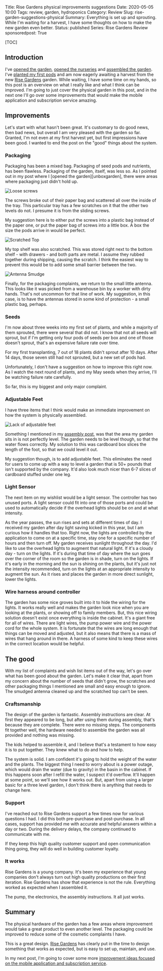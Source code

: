 Title: Rise Gardens physical improvements suggestions
Date: 2020-05-05 10:00
Tags: review, garden, hydroponics
Category: Review
Slug: rise-garden-suggestions-physical
Summary: Everything is set up and sprouting. While I'm waiting for a harvest, I have some thoughts on how to make the new garden even better.
Status: published
Series: Rise Gardens Review
sponsoredpost: True


[TOC]

## Introduction

I've [opened the garden][unboxgardens], [opened the nurseries][unboxnurseries] and [assembled the garden][assemblegarden].
I've [planted my first pods][planting] and am now eagerly awaiting a harvest from the new [Rise Gardens][risegardens] garden.
While waiting, I have some time on my hands, so this post is an overview on what I really like and what I think can be improved.
I'm going to just cover the physical garden in this post, and in the next one I'll go over some improvements that would make
the mobile application and subscription service amazing.

## Improvements

Let's start with what hasn't been great. It's customary to do good news, then bad news, but overall I am
very pleased with the garden so far. Granted, I'm not even at my first harvest yet, but first impressions
have been good. I wanted to end the post on the "good" things about the system.

### Packaging

Packaging has been a mixed bag. Packaging of seed pods and nutrients, has been flawless. Packaging of the garden, itself,
was less so. As I pointed out in my post where I [opened the garden][unboxgarden], there were areas where packaging just
didn't hold up.

![Loose screws][screws]

The screws broke out of their paper bag and scattered all over the inside of the tray. This particular tray has a few scratches on it
that the other two levels do not. I presume it is from the sliding screws.

My suggestion here is to either put the screws into a plastic bag instead of the paper one, or put the paper bag of screws into
a little box. A box the size the pods arrive in would be perfect.

![Scratched Top][topscratch]

My top shelf was also scratched. This was stored right next to the bottom shelf - with drawers - and both parts are
metal. I assume they rubbed together during shipping, causing the scratch. I think the easiest way to prevent this would
be to add some small barrier between the two.

![Antenna Smudge][smudge]

Finally, for the packaging complaints, we return to the small little antenna. This looks like it was picked from a warehouse
bin by a worker with dirty hands. That's not uncommon for that line of work. My suggestion, in this case, is to have the antennas
stored in some kind of protection - a small plastic bag, perhaps.

### Seeds

I'm now about three weeks into my first set of plants, and while a majority of them sprouted, there were several that did not. I know that
not all seeds will sprout, but if I'm getting only four pods of seeds per box and one of those doesn't sprout, that's an
expensive failure rate over time.

For my first transplanting, 7 out of 18 plants didn't sprout after 10 days. After 14 days, those seven still had not sprouted,
but a new set of pods had.

Unfortunately, I don't have a suggestion on how to improve this right now. As I watch the next round of plants, and my May seeds
when they arrive, I'll be watching failure rate carefully.

So far, this is my biggest and only major complaint.

### Adjustable Feet

I have three items that I think would make an immediate improvement on how the system is physically assembled.

![Lack of adjustable feet][feet]

Something I mentioned in my [assembly post][assemblegarden], was that the area my garden sits in is not perfectly level.
The garden needs to be level though, so that the water flows correctly. My solution to this was cardboard box slices the
length of the foot, so that we could level it out.

My suggestion though, is to add adjustable feet. This eliminates the need for users to come up with a way to level a
garden that is 50+ pounds that isn't supported by the company. It'd also look much nicer than 6-7 slices of cardboard
stuffed under one leg.

### Light Sensor

The next item on my wishlist would be a light sensor. The controller has two unused ports. A light sensor could fit into one
of those ports and could be used to automatically decide if the overhead lights should be on and at what intensity.

As the year passes, the sun rises and sets at different times of day. I received my garden after day light saving kicked in this
year, but I am curious how it handles that too. Right now, the lights are controlled by the application to come on at a specific time,
stay one for a specific number of hours and then turn off. My garden receives sunlight throughout the day. I'd like to use the overhead
lights to augment that natural light. If it's a cloudy day - turn on the lights. If it's during that time of day where the sun goes
over the corner of the room so the garden is in shade, turn on the lights. If it's early in the morning and the sun is shining on the
plants, but it's just not the intensity recommended, turn on the lights at an appropriate intensity to augment the sun. As it rises and
places the garden in more direct sunlight, lower the lights.

### Wire harness around controller

The garden has some nice groves built into it to hide the wiring for the lights. It works really well and makes the garden look
nice when you are looking at the plants, or showing off to family members. But, this nice wiring solution doesn't exist once everything
is inside the cabinet. It's a giant free for all of wires. There are light wires, the pump power wire and the power cord for the whole system.
It is fortunate that the wires are long enough that things can be moved and adjusted, but it also means that there is a mass of
wires that hang around in there. A harness of some kind to keep these wires in the correct location would be helpful.

## The good

With my list of complaints and wish list items out of the way, let's go over what has been good about the garden.
Let's make it clear that, apart from my concern about the number of seeds that didn't grow, the scratches and other
packaging things I mentioned are small and easy enough to ignore. The smudged antenna cleaned up and the scratched top can't be seen.

### Craftsmanship

The design of the garden is fantastic. Assembly instructions are clear. At first they appeared to be
long, but after using them during assembly, that's because they are complete. There were no missing steps. The
components fit together well, the hardware needed to assemble the garden was all provided and nothing was missing.

The kids helped to assemble it, and I believe that's a testament to how easy it is to put together. They knew what to
do and how to help.

The system is solid. I am confident it's going to hold the weight of the water and the plants. The biggest thing I need to
worry about is a power outage, which would drain the water (due to gravity) in the basin in the cabinet. If this happens
soon after I refill the water, I suspect it'd overflow. It'll happen at some point, so we'll see how it works out. But,
apart from using a larger basic for a three level garden, I don't think there is anything that needs to change here.

### Support

I've reached out to Rise Gardens support a few times now for various questions I had. I did this both pre-purchase and
post-purchase. In all cases, support has provided me with accurate and helpful answers within a day or two. During the
delivery delays, the company continued to communicate with me.

If they keep this high quality customer support and open communication thing going, they will do well in building
customer loyalty.

### It works

Rise Gardens is a young company. It's been my experience that young companies don't always turn out high quality
productions on their first iteration. Rise Gardens has show that experience is not the rule. Everything worked as
expected when I assembled it.

The pump, the electronics, the assembly instructions. It all just works.


## Summary

The physical hardware of the garden has a few areas where improvement would take a great product to even another
level. The packaging could be improved to reduce some of the cosmetic complaints I have.

This is a great design. [Rise Gardens][riseamazon] has clearly put in the time to design something that works as expected,
but is easy to set up, maintain, and use.

In my next post, I'm going to cover some more [improvement ideas focused on the mobile application and
subscription service][appsuggestions].


 [risegardens]: https://risegardens.com/
 [unboxgardens]: {filename}2020_04_22_rise_garden_unbox.md
 [unboxnurseries]: {filename}2020_04_24_nursery_unbox.md
 [assemblegarden]: {filename}2020_04_26_assembling_garden.md
 [planting]: {filename}2020_05_01_planting_garden.md
 [appsuggestions]: {filename}2020_05_24_suggested_improvements_app_subscription.md
 [screws]: {attach}images/garden/5_suggestions/scratched_tray.jpg
 [topscratch]: {attach}images/garden/5_suggestions/scratched_top.jpg
 [smudge]: {attach}images/garden/5_suggestions/smudged_anntena.jpg
 [feet]: {attach}images/garden/5_suggestions/cardboard_level.jpg
 [riseamazon]: https://amzn.to/3z8SZrf